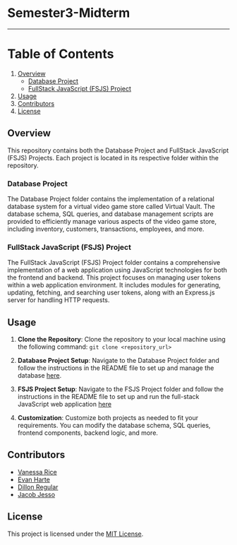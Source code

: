 # Semester3-Midterm

---
# Table of Contents

1. [Overview](#overview)
   - [Database Project](#database-project)
   - [FullStack JavaScript (FSJS) Project](#fullstack-javascript-fsjs-project)
2. [Usage](#usage)
3. [Contributors](#contributors)
4. [License](#license)

## Overview

This repository contains both the Database Project and FullStack JavaScript (FSJS) Projects. Each project is located in its respective folder within the repository.

### Database Project

The Database Project folder contains the implementation of a relational database system for a virtual video game store called Virtual Vault. The database schema, SQL queries, and database management scripts are provided to efficiently manage various aspects of the video game store, including inventory, customers, transactions, employees, and more.

### FullStack JavaScript (FSJS) Project

The FullStack JavaScript (FSJS) Project folder contains a comprehensive implementation of a web application using JavaScript technologies for both the frontend and backend. This project focuses on managing user tokens within a web application environment. It includes modules for generating, updating, fetching, and searching user tokens, along with an Express.js server for handling HTTP requests.

## Usage

1. **Clone the Repository**: Clone the repository to your local machine using the following command:
   `git clone <repository_url> `

2. **Database Project Setup**: Navigate to the Database Project folder and follow the instructions in the README file to set up and manage the database [here](https://github.com/infuriated-mink/Semester3-Midterm/blob/main/Databases/database.md).

3. **FSJS Project Setup**: Navigate to the FSJS Project folder and follow the instructions in the README file to set up and run the full-stack JavaScript web application [here](https://github.com/infuriated-mink/Semester3-Midterm/blob/issues/FSJS/FSJS.md)

4. **Customization**: Customize both projects as needed to fit your requirements. You can modify the database schema, SQL queries, frontend components, backend logic, and more.

## Contributors

- [Vanessa Rice](https://github.com/infuriated-mink)
- [Evan Harte](https://github.com/evanharte)
- [Dillon Regular](https://github.com/vapidsoup)
- [Jacob Jesso](https://github.com/JeeecobTheAlien)

## License

This project is licensed under the [MIT License](LICENSE).
